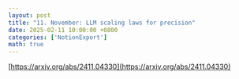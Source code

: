 ```yaml
---
layout: post
title: "11. November: LLM scaling laws for precision"
date: 2025-02-11 10:00:00 +0800
categories: ['NotionExport']
math: true
---
```


[https://arxiv.org/abs/2411.04330](https://arxiv.org/abs/2411.04330)
